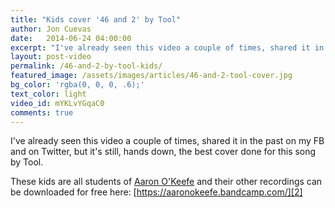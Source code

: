 ```yaml
---
title: "Kids cover '46 and 2' by Tool"
author: Jon Cuevas
date:   2014-06-24 04:00:00
excerpt: "I've already seen this video a couple of times, shared it in the past on my FB and on Twitter, but it's still, hands down, the best cover done for this song by Tool."
layout: post-video
permalink: /46-and-2-by-tool-kids/
featured_image: /assets/images/articles/46-and-2-tool-cover.jpg
bg_color: 'rgba(0, 0, 0, .6);'
text_color: light
video_id: mYKLvYGqaC0
comments: true
---
```

<p class="lead">I've already seen this video a couple of times, shared it in the past on my FB and on Twitter, but it's still, hands down, the best cover done for this song by Tool.</p>

These kids are all students of [Aaron O'Keefe][1] and their other recordings can be downloaded for free here: [https://aaronokeefe.bandcamp.com/][2]

[1]: http://aaronokeefe.com/
[2]: https://aaronokeefe.bandcamp.com/

